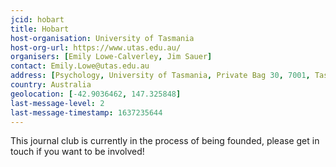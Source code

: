 ```yaml
---
jcid: hobart
title: Hobart 
host-organisation: University of Tasmania 
host-org-url: https://www.utas.edu.au/
organisers: [Emily Lowe-Calverley, Jim Sauer] 
contact: Emily.Lowe@utas.edu.au 
address: [Psychology, University of Tasmania, Private Bag 30, 7001, Tasmania]
country: Australia
geolocation: [-42.9036462, 147.325848]
last-message-level: 2
last-message-timestamp: 1637235644
---
```

This journal club is currently in the process of being founded, please get in touch if you want to be involved!
